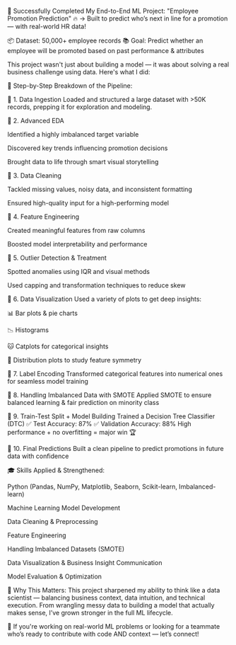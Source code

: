 🎯 Successfully Completed My End-to-End ML Project: "Employee Promotion Prediction" 🔥
→ Built to predict who’s next in line for a promotion — with real-world HR data!

📦 Dataset: 50,000+ employee records
📚 Goal: Predict whether an employee will be promoted based on past performance & attributes

This project wasn't just about building a model — it was about solving a real business challenge using data. Here's what I did:

🚀 Step-by-Step Breakdown of the Pipeline:

🔹 1. Data Ingestion
Loaded and structured a large dataset with >50K records, prepping it for exploration and modeling.

🔹 2. Advanced EDA

Identified a highly imbalanced target variable

Discovered key trends influencing promotion decisions

Brought data to life through smart visual storytelling

🔹 3. Data Cleaning

Tackled missing values, noisy data, and inconsistent formatting

Ensured high-quality input for a high-performing model

🔹 4. Feature Engineering

Created meaningful features from raw columns

Boosted model interpretability and performance

🔹 5. Outlier Detection & Treatment

Spotted anomalies using IQR and visual methods

Used capping and transformation techniques to reduce skew

🔹 6. Data Visualization
Used a variety of plots to get deep insights:

📊 Bar plots & pie charts

📉 Histograms

🐱 Catplots for categorical insights

🎯 Distribution plots to study feature symmetry

🔹 7. Label Encoding
Transformed categorical features into numerical ones for seamless model training

🔹 8. Handling Imbalanced Data with SMOTE
Applied SMOTE to ensure balanced learning & fair prediction on minority class

🔹 9. Train-Test Split + Model Building
Trained a Decision Tree Classifier (DTC)
✅ Test Accuracy: 87%
✅ Validation Accuracy: 88%
High performance + no overfitting = major win 🏆

🔹 10. Final Predictions
Built a clean pipeline to predict promotions in future data with confidence

🎓 Skills Applied & Strengthened:

Python (Pandas, NumPy, Matplotlib, Seaborn, Scikit-learn, Imbalanced-learn)

Machine Learning Model Development

Data Cleaning & Preprocessing

Feature Engineering

Handling Imbalanced Datasets (SMOTE)

Data Visualization & Business Insight Communication

Model Evaluation & Optimization

📢 Why This Matters:
This project sharpened my ability to think like a data scientist — balancing business context, data intuition, and technical execution. From wrangling messy data to building a model that actually makes sense, I’ve grown stronger in the full ML lifecycle.

💬 If you're working on real-world ML problems or looking for a teammate who’s ready to contribute with code AND context — let’s connect!
